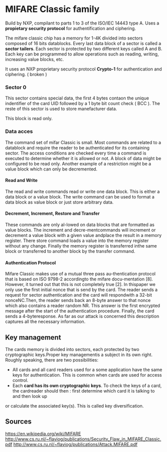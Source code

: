 # MIFARE Classic family 

Build by NXP, compilant to parts 1 to 3 of the ISO/IEC 14443 type A. Uses a 
**propietary security protocol** for authentification and ciphering.

The mifare classic chip has a memory for 1-4K divided into sectors composed of 16 bits 
datablocks. Every last data block of a sector is called a **sector tailers**. Each 
sector is 
protected by two different keys called A and B. Each key can be programmed to allow 
operations such as reading, writing, increasing value blocks, etc.

It uses an NXP proprietary security protocol **Crypto-1** for authentication and 
ciphering. ( broken )

### Sector 0 

This sector contains special data, the first 4 bytes contaon the unique indentifier of 
the card UID followed by a 1 byte bit count check ( BCC ). The reste of this sector is 
used to store manefacturer data. 

This block is read only.

### Data acces

The command set of mifar Classic is small. Most commands are related to a datablock 
and 
require the reader to be authenticated for its containing sector. The access conditions 
are checked every time a command is executed to determine whether it is allowed or not. 
A block of data might be configured to be read only. 
Another example of a restriction 
might be a value block which can only be decremented.

#### Read and Write

The read and write 
commands read or write one data block. This is either a data block or a value block. 
The 
write command can be used to format a data block as value block or just store arbitrary 
data. 

#### Decrement, Increment, Restore and Transfer

These commands are only al-lowed on data 
blocks that are formatted as value blocks. The increment and decre-mentcommands will 
increment or decrement a value block with a given value andplace the result in a memory 
register. There store command loads a value into the memory register without any 
change. 
Finally the memory register is transferred inthe same block or transferred to another 
block by the transfer command.


#### Authentication Protocol

Mifare Classic makes use of a mutual three pass au-thentication 
protocol that is based on ISO 9798-2 accordingto the mifare docu-mentation [8]. 
However, 
it turned out that this is not completely true [2]. In thispaper we only use the first 
initial nonce that is send by the card. The reader sends a request for sector 
authentication and the card will respondwith a 32-bit nonceNC.Then, the reader sends 
back an 8-byte answer to that nonce which also contains a reader random NR. This answer 
is the first encrypted message after the start of the authentication procedure. 
Finally, 
the card sends a 4-byteresponse. As far as our attack is concerned this description 
captures all the necessary information.

## Key management 

The cards memory is divided into sectors, each protected by two cryptographic 
keys.Proper key managementis a subject in its own right. Roughly speaking, there are 
two possibilities:

- All cards and all card readers used for a some application have 
the same keys for authentication. This is common when cards are used for access 
control.
- Each **card has its own cryptographic keys**. To check the keys of a card, the 
cardreader should then : first determine which card it is talking to and then look up 

or calculate the associated key(s). This is called key diversification. 


## Sources

https://en.wikipedia.org/wiki/MIFARE
http://www.cs.ru.nl/~flaviog/publications/Security_Flaw_in_MIFARE_Classic.pdf
http://www.cs.ru.nl/~flaviog/publications/Attack.MIFARE.pdf
